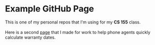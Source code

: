 # Example GitHub Page
This is one of my personal repos that I'm using for my **CS 155** class.<br><br>
Here is a second [page]( https://timlp79.github.io/warranty-calculator/) that I made for work to help phone agents quickly calculate warranty dates.
